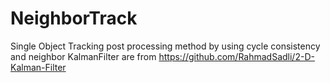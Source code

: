 # NeighborTrack
Single Object Tracking post processing method by using cycle consistency and neighbor
KalmanFilter are from https://github.com/RahmadSadli/2-D-Kalman-Filter

